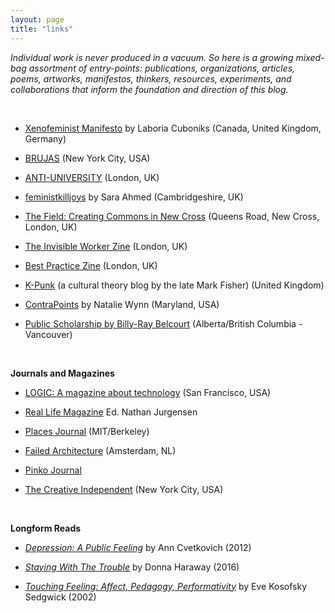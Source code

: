 ```yaml
---
layout: page
title: "links"
---
```


*Individual work is never produced in a vacuum. So here is a growing mixed-bag assortment of entry-points: publications, organizations, articles, poems, artworks, manifestos, thinkers, resources, experiments, and collaborations that inform the foundation and direction of this blog.*



&nbsp;

* [Xenofeminist Manifesto](https://www.laboriacuboniks.net/) by Laboria Cuboniks (Canada, United Kingdom, Germany)

* [BRUJAS](http://blog.brujas.nyc/) (New York City, USA)

* [ANTI-UNIVERSITY](http://www.antiuniversity.org/ABOUT) (London, UK)

* [feministkilljoys](https://feministkilljoys.com/) by Sara Ahmed (Cambridgeshire, UK)

* [The Field: Creating Commons in New Cross](http://thefieldnx.com/) (Queens Road, New Cross, London, UK)

* [The Invisible Worker Zine](https://theinvisibleworker.wordpress.com/) (London, UK)

* [Best Practice Zine](https://bestpracticezine.bigcartel.com/) (London, UK)

* [K-Punk](https://k-punk.org/) (a cultural theory blog by the late Mark Fisher) (United Kingdom)

* [ContraPoints](https://www.youtube.com/user/ContraPoints/featured) by Natalie Wynn (Maryland, USA)

* [Public Scholarship by Billy-Ray Belcourt](https://billy-raybelcourt.com/public-scholarship) (Alberta/British Columbia - Vancouver)

&nbsp;

**Journals and Magazines**

* [LOGIC: A magazine about technology](https://logicmag.io/) (San Francisco, USA)

* [Real Life Magazine](https://reallifemag.com/) Ed. Nathan Jurgensen

* [Places Journal](https://placesjournal.org/?cn-reloaded=1) (MIT/Berkeley)

* [Failed Architecture](https://failedarchitecture.com/) (Amsterdam, NL)

* [Pinko Journal](http://pinko.online/)

* [The Creative Independent](https://thecreativeindependent.com/about/) (New York City, USA)


&nbsp;

**Longform Reads**

* *[Depression: A Public Feeling](https://www.dukeupress.edu/depression)* by Ann Cvetkovich (2012)

* *[Staying With The Trouble](https://www.dukeupress.edu/staying-with-the-trouble)* by Donna Haraway (2016)

* *[Touching Feeling: Affect, Pedagogy, Performativity](https://www.dukeupress.edu/touching-feeling)* by Eve Kosofsky Sedgwick (2002)
